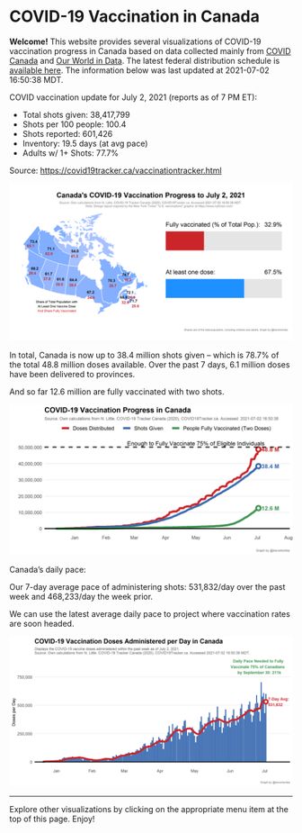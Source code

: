 COVID-19 Vaccination in Canada
==============================

**Welcome!** This website provides several visualizations of COVID-19
vaccination progress in Canada based on data collected mainly from
[COVID Canada](https://covid19tracker.ca/vaccinationtracker.html) and
[Our World in Data](https://ourworldindata.org/covid-vaccinations). The
latest federal distribution schedule is [available
here](https://www.canada.ca/en/public-health/services/diseases/2019-novel-coronavirus-infection/prevention-risks/covid-19-vaccine-treatment/vaccine-rollout.html).
The information below was last updated at 2021-07-02 16:50:38 MDT.

COVID vaccination update for July 2, 2021 (reports as of 7 PM ET):

-   Total shots given: 38,417,799
-   Shots per 100 people: 100.4
-   Shots reported: 601,426
-   Inventory: 19.5 days (at avg pace)
-   Adults w/ 1+ Shots: 77.7%

Source:
<a href="https://covid19tracker.ca/vaccinationtracker.html" class="uri">https://covid19tracker.ca/vaccinationtracker.html</a>

![](Plots/plot_main.png)

In total, Canada is now up to 38.4 million shots given – which is 78.7%
of the total 48.8 million doses available. Over the past 7 days, 6.1
million doses have been delivered to provinces.

And so far 12.6 million are fully vaccinated with two shots.

![](Plots/plot_total.png)

Canada’s daily pace:

Our 7-day average pace of administering shots: 531,832/day over the past
week and 468,233/day the week prior.

We can use the latest average daily pace to project where vaccination
rates are soon headed.

![](Plots/pace_national.png)

------------------------------------------------------------------------

Explore other visualizations by clicking on the appropriate menu item at
the top of this page. Enjoy!
